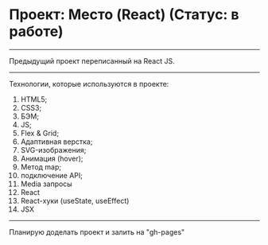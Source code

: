 # Проект: Место (React) (Статус: в работе)

---

Предыдущий проект переписанный на React JS.

---

Технологии, которые используются в проекте:

1. HTML5;
2. CSS3;
3. БЭМ;
4. JS;
5. Flex & Grid;
6. Адаптивная верстка;
7. SVG-изображения;
8. Анимация (hover);
9. Метод map;
14. подключение API;
15. Media запросы
16. React
17. React-хуки (useState, useEffect)
18. JSX

---

Планирую доделать проект и залить на "gh-pages"
